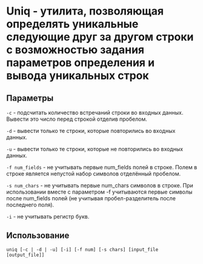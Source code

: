 # Uniq - утилита, позволяющая определять уникальные следующие друг за другом строки с возможностью задания параметров определения и вывода уникальных строк

## Параметры

`-с` - подсчитать количество встречаний строки во входных данных. Вывести это число перед строкой отделив пробелом.

`-d` - вывести только те строки, которые повторились во входных данных.

`-u` - вывести только те строки, которые не повторились во входных данных.

`-f num_fields` - не учитывать первые num_fields полей в строке. Полем в строке является непустой набор символов отделённый пробелом.

`-s num_chars` - не учитывать первые num_chars символов в строке. При использовании вместе с параметром -f учитываются первые символы после num_fields полей (не учитывая пробел-разделитель после последнего поля).

`-i` - не учитывать регистр букв.

## Использование

`uniq [-c | -d | -u] [-i] [-f num] [-s chars] [input_file [output_file]]`

